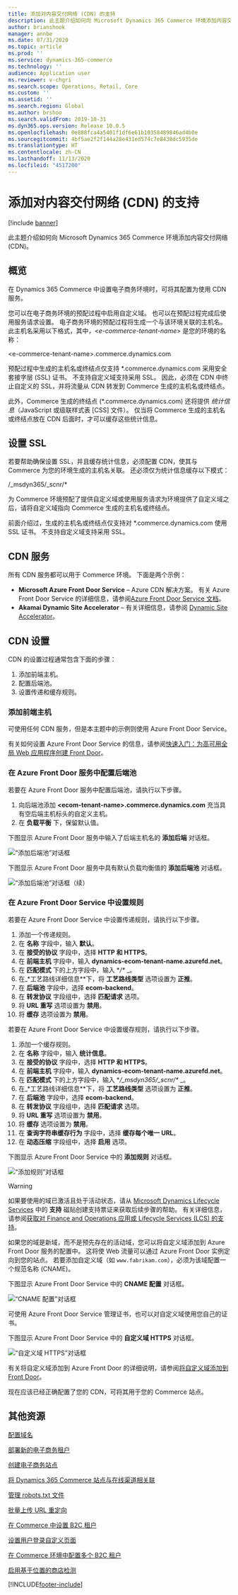 ```yaml
---
title: 添加对内容交付网络 (CDN) 的支持
description: 此主题介绍如何向 Microsoft Dynamics 365 Commerce 环境添加内容交付网络 (CDN)。
author: brianshook
manager: annbe
ms.date: 07/31/2020
ms.topic: article
ms.prod: ''
ms.service: dynamics-365-commerce
ms.technology: ''
audience: Application user
ms.reviewer: v-chgri
ms.search.scope: Operations, Retail, Core
ms.custom: ''
ms.assetid: ''
ms.search.region: Global
ms.author: brshoo
ms.search.validFrom: 2019-10-31
ms.dyn365.ops.version: Release 10.0.5
ms.openlocfilehash: 0e888fca4a5401f1df6e61b10358489846ad4b0e
ms.sourcegitcommit: 4bf5ae2f2f144a28e431ed574c7e8438dc5935de
ms.translationtype: HT
ms.contentlocale: zh-CN
ms.lasthandoff: 11/13/2020
ms.locfileid: "4517200"
---
```

# <a name="add-support-for-a-content-delivery-network-cdn"></a>添加对内容交付网络 (CDN) 的支持


[!include [banner](includes/banner.md)]

此主题介绍如何向 Microsoft Dynamics 365 Commerce 环境添加内容交付网络 (CDN)。

## <a name="overview"></a>概览

在 Dynamics 365 Commerce 中设置电子商务环境时，可将其配置为使用 CDN 服务。 

您可以在电子商务环境的预配过程中启用自定义域。 也可以在预配过程完成后使用服务请求设置。 电子商务环境的预配过程将生成一个与该环境关联的主机名。 此主机名采用以下格式，其中，\<*e-commerce-tenant-name*\> 是您的环境的名称：

&lt;e-commerce-tenant-name&gt;.commerce.dynamics.com

预配过程中生成的主机名或终结点仅支持 \*.commerce.dynamics.com 采用安全套接字层 (SSL) 证书。 不支持自定义域支持采用 SSL。 因此，必须在 CDN 中终止自定义的 SSL，并将流量从 CDN 转发到 Commerce 生成的主机名或终结点。 

此外，Commerce 生成的终结点 (\*.commerce.dynamics.com) 还将提供 *统计信息*（JavaScript 或级联样式表 \[CSS\] 文件）。 仅当将 Commerce 生成的主机名或终结点放在 CDN 后面时，才可以缓存这些统计信息。

## <a name="set-up-ssl"></a>设置 SSL

若要帮助确保设置 SSL，并且缓存统计信息，必须配置 CDN，使其与 Commerce 为您的环境生成的主机名关联。 还必须仅为统计信息缓存以下模式： 

/\_msdyn365/\_scnr/\*

为 Commerce 环境预配了提供自定义域或使用服务请求为环境提供了自定义域之后，请将自定义域指向 Commerce 生成的主机名或终结点。

前面介绍过，生成的主机名或终结点仅支持对 \*.commerce.dynamics.com 使用 SSL 证书。 不支持自定义域支持采用 SSL。

## <a name="cdn-services"></a>CDN 服务

所有 CDN 服务都可以用于 Commerce 环境。 下面是两个示例：

- **Microsoft Azure Front Door Service** – Azure CDN 解决方案。 有关 Azure Front Door Service 的详细信息，请参阅[Azure Front Door Service 文档](https://docs.microsoft.com/azure/frontdoor/)。
- **Akamai Dynamic Site Accelerator** – 有关详细信息，请参阅 [Dynamic Site Accelerator](https://www.akamai.com/us/en/products/performance/dynamic-site-accelerator.jsp)。

## <a name="cdn-setup"></a>CDN 设置

CDN 的设置过程通常包含下面的步骤：

1. 添加前端主机。
1. 配置后端池。
1. 设置传递和缓存规则。

### <a name="add-a-front-end-host"></a>添加前端主机

可使用任何 CDN 服务，但是本主题中的示例则使用 Azure Front Door Service。 

有关如何设置 Azure Front Door Service 的信息，请参阅[快速入门：为高可用全局 Web 应用程序创建 Front Door](https://docs.microsoft.com/azure/frontdoor/quickstart-create-front-door)。

### <a name="configure-a-backend-pool-in-azure-front-door-service"></a>在 Azure Front Door 服务中配置后端池

若要在 Azure Front Door 服务中配置后端池，请执行以下步骤。

1. 向后端池添加 **&lt;ecom-tenant-name&gt;.commerce.dynamics.com** 充当具有空后端主机标头的自定义主机。
1. 在 **负载平衡** 下，保留默认值。

下图显示 Azure Front Door 服务中输入了后端主机名的 **添加后端** 对话框。

![“添加后端池”对话框](./media/CDN_BackendPool.png)

下图显示 Azure Front Door 服务中具有默认负载均衡值的 **添加后端池** 对话框。

![“添加后端池”对话框（续）](./media/CDN_BackendPool_2.png)

### <a name="set-up-rules-in-azure-front-door-service"></a>在 Azure Front Door Service 中设置规则

若要在 Azure Front Door Service 中设置传递规则，请执行以下步骤。

1. 添加一个传递规则。
1. 在 **名称** 字段中，输入 **默认**。
1. 在 **接受的协议** 字段中，选择 **HTTP 和 HTTPS**。
1. 在 **前端主机** 字段中，输入 **dynamics-ecom-tenant-name.azurefd.net**。
1. 在 **匹配模式** 下的上方字段中，输入 **/\** _。
1. 在_*工艺路线详细信息**下，将 **工艺路线类型** 选项设置为 **正推**。
1. 在 **后端池** 字段中，选择 **ecom-backend**。
1. 在 **转发协议** 字段组中，选择 **匹配请求** 选项。 
1. 将 **URL 重写** 选项设置为 **禁用**。
1. 将 **缓存** 选项设置为 **禁用**。

若要在 Azure Front Door Service 中设置缓存规则，请执行以下步骤。

1. 添加一个缓存规则。
1. 在 **名称** 字段中，输入 **统计信息**。
1. 在 **接受的协议** 字段中，选择 **HTTP 和 HTTPS**。
1. 在 **前端主机** 字段中，输入 **dynamics-ecom-tenant-name.azurefd.net**。
1. 在 **匹配模式** 下的上方字段中，输入 **/\_msdyn365/\_scnr/\** _。
1. 在_*工艺路线详细信息**下，将 **工艺路线类型** 选项设置为 **正推**。
1. 在 **后端池** 字段中，选择 **ecom-backend**。
1. 在 **转发协议** 字段组中，选择 **匹配请求** 选项。
1. 将 **URL 重写** 选项设置为 **禁用**。
1. 将 **缓存** 选项设置为 **禁用**。
1. 在 **查询字符串缓存行为** 字段中，选择 **缓存每个唯一 URL**。
1. 在 **动态压缩** 字段组中，选择 **启用** 选项。

下图显示 Azure Front Door Service 中的 **添加规则** 对话框。

![“添加规则”对话框](./media/CDN_CachingRule.png)

> [!WARNING]
> 如果要使用的域已激活且处于活动状态，请从 [Microsoft Dynamics Lifecycle Services](https://lcs.dynamics.com/) 中的 **支持** 磁贴创建支持票证来获取后续步骤的帮助。 有关详细信息，请参阅[获取对 Finance and Operations 应用或 Lifecycle Services (LCS) 的支持](../fin-ops-core/dev-itpro/lifecycle-services/lcs-support.md)。

如果您的域是新域，而不是预先存在的活动域，您可以将自定义域添加到 Azure Front Door 服务的配置中。 这将使 Web 流量可以通过 Azure Front Door 实例定向到您的站点。 若要添加自定义域（如 `www.fabrikam.com`），必须为该域配置一个规范名称 (CNAME)。

下图显示 Azure Front Door Service 中的 **CNAME 配置** 对话框。

![“CNAME 配置”对话框](./media/CNAME_Configuration.png)

可使用 Azure Front Door Service 管理证书，也可以对自定义域使用您自己的证书。

下图显示 Azure Front Door Service 中的 **自定义域 HTTPS** 对话框。

![“自定义域 HTTPS”对话框](./media/Custom_Domain_HTTPS.png)

有关将自定义域添加到 Azure Front Door 的详细说明，请参阅[将自定义域添加到 Front Door](https://docs.microsoft.com/azure/frontdoor/front-door-custom-domain)。

现在应该已经正确配置了您的 CDN，可将其用于您的 Commerce 站点。

## <a name="additional-resources"></a>其他资源

[配置域名](configure-your-domain-name.md)

[部署新的电子商务租户](deploy-ecommerce-site.md)

[创建电子商务站点](create-ecommerce-site.md)

[将 Dynamics 365 Commerce 站点与在线渠道相关联](associate-site-online-store.md)

[管理 robots.txt 文件](manage-robots-txt-files.md)

[批量上传 URL 重定向](upload-bulk-redirects.md)

[在 Commerce 中设置 B2C 租户](set-up-B2C-tenant.md)

[设置用户登录自定义页面](custom-pages-user-logins.md)

[在 Commerce 环境中配置多个 B2C 租户](configure-multi-B2C-tenants.md)

[启用基于位置的商店检测](enable-store-detection.md)


[!INCLUDE[footer-include](../includes/footer-banner.md)]
